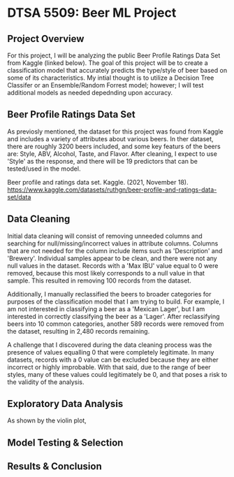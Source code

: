 # DTSA 5509: Beer ML Project

## Project Overview

For this project, I will be analyzing the public Beer Profile Ratings Data Set from Kaggle (linked below). The goal of this project will be to create a classification model that accurately predicts the type/style of beer based on  some of its characteristics. My intial thought is to utilize a Decision Tree Classifer or an Ensemble/Random Forrest model; however; I will test additional models as needed depednding upon accuracy.


## Beer Profile Ratings Data Set

As previosly mentioned, the dataset for this project was found from Kaggle and includes a variety of attributes about various beers. In ther dataset, there are roughly 3200 beers included, and some key featurs of the beers are: Style, ABV, Alcohol, Taste, and Flavor. After cleaning, I expect to use 'Style' as the response, and there will be 19 predictors that can be tested/used in the model.

Beer profile and ratings data set. Kaggle. (2021, November 18). https://www.kaggle.com/datasets/ruthgn/beer-profile-and-ratings-data-set/data

## Data Cleaning

Initial data cleaning will consist of removing unneeded columns and searching for null/missing/incorrect values in attribute columns. Columns that are not needed for the column include items such as 'Description' and 'Brewery'. Individual samples appear to be clean, and there were not any null values in the dataset. Records with a 'Max IBU' value equal to 0 were removed, because this most likely corresponds to a null value in that sample. This resulted in removing 100 records from the dataset.

Additionally, I manually reclassified the beers to broader categories for purposes of the classification model that I am trying to build. For example, I am not interested in classifying a beer as a 'Mexican Lager', but I am interested in correctly classifying the beer as a 'Lager'. After reclassifying beers into 10 common categories, another 589 records were removed from the dataset, resulting in 2,480 records remaining.

A challenge that I discovered during the data cleaning process was the presence of values equalling 0 that were completely legitimate. In many datasets, records with a 0 value can be excluded because they are either incorrect or highly improbable. With that said, due to the range of beer styles, many of these values could legitimately be 0, and that poses a risk to the validity of the analysis.

## Exploratory Data Analysis

As shown by the violin plot,

## Model Testing & Selection

## Results & Conclusion
